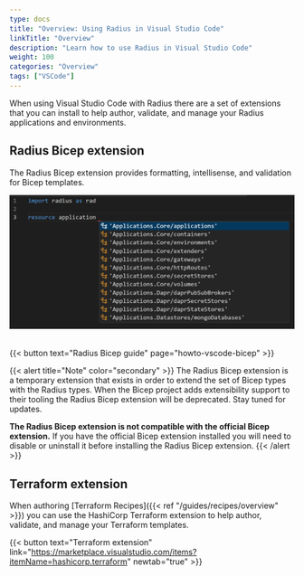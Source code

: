```yaml
---
type: docs
title: "Overview: Using Radius in Visual Studio Code"
linkTitle: "Overview"
description: "Learn how to use Radius in Visual Studio Code"
weight: 100
categories: "Overview"
tags: ["VSCode"]
---
```


When using Visual Studio Code with Radius there are a set of extensions that you can install to help author, validate, and manage your Radius applications and environments.

## Radius Bicep extension

The Radius Bicep extension provides formatting, intellisense, and validation for Bicep templates.

<img src="vscode-bicep.png" alt="Screenshot of the Radius Bicep extension showing available Radius resource types" width=600px >
<br /><br/>

{{< button text="Radius Bicep guide" page="howto-vscode-bicep" >}}

{{< alert title="Note" color="secondary" >}}
The Radius Bicep extension is a temporary extension that exists in order to extend the set of Bicep types with the Radius types. When the Bicep project adds extensibility support to their tooling the Radius Bicep extension will be deprecated. Stay tuned for updates.

**The Radius Bicep extension is not compatible with the official Bicep extension.** If you have the official Bicep extension installed you will need to disable or uninstall it before installing the Radius Bicep extension.
{{< /alert >}}

## Terraform extension

When authoring [Terraform Recipes]({{< ref "/guides/recipes/overview" >}}) you can use the HashiCorp Terraform extension to help author, validate, and manage your Terraform templates.

{{< button text="Terraform extension" link="https://marketplace.visualstudio.com/items?itemName=hashicorp.terraform" newtab="true" >}}